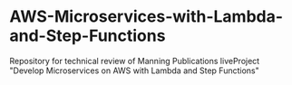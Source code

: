 # AWS-Microservices-with-Lambda-and-Step-Functions
Repository for technical review of Manning Publications liveProject "Develop Microservices on AWS with Lambda and Step Functions"
